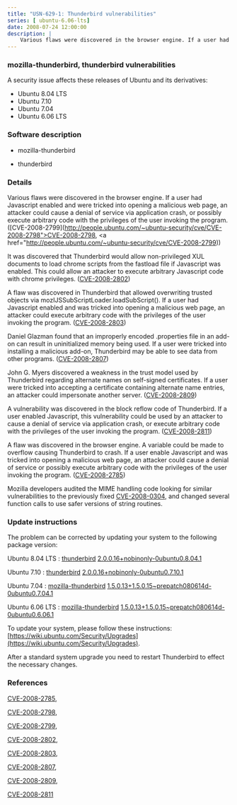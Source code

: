 ```yaml
---
title: "USN-629-1: Thunderbird vulnerabilities"
series: [ ubuntu-6.06-lts]
date: 2008-07-24 12:00:00
description: |
    Various flaws were discovered in the browser engine. If a user had Javascript enabled and were tricked into opening a malicious web page, an attacker could cause a denial of service via application crash, or possibly execute arbitrary code with the privileges of the user invoking the program. ([CVE-2008-2799](http://people.ubuntu.com/~ubuntu-security/cve/CVE-2008-2798">CVE-2008-2798</a>, <a href="http://people.ubuntu.com/~ubuntu-security/cve/CVE-2008-2799))
--- 
```

 
 


### mozilla-thunderbird, thunderbird vulnerabilities

A security issue affects these releases of Ubuntu and its derivatives:

* Ubuntu 8.04 LTS
* Ubuntu 7.10
* Ubuntu 7.04
* Ubuntu 6.06 LTS

### Software description

* mozilla-thunderbird 

* thunderbird 

### Details

Various flaws were discovered in the browser engine. If a user had Javascript enabled and were tricked into opening a malicious web page, an attacker could cause a denial of service via application crash, or possibly execute arbitrary code with the privileges of the user invoking the program. ([CVE-2008-2799](http://people.ubuntu.com/~ubuntu-security/cve/CVE-2008-2798">CVE-2008-2798</a>, <a href="http://people.ubuntu.com/~ubuntu-security/cve/CVE-2008-2799))

It was discovered that Thunderbird would allow non-privileged XUL documents to load chrome scripts from the fastload file if Javascript was enabled. This could allow an attacker to execute arbitrary Javascript code with chrome privileges. ([CVE-2008-2802](http://people.ubuntu.com/~ubuntu-security/cve/CVE-2008-2802))

A flaw was discovered in Thunderbird that allowed overwriting trusted objects via mozIJSSubScriptLoader.loadSubScript(). If a user had Javascript enabled and was tricked into opening a malicious web page, an attacker could execute arbitrary code with the privileges of the user invoking the program. ([CVE-2008-2803](http://people.ubuntu.com/~ubuntu-security/cve/CVE-2008-2803))

Daniel Glazman found that an improperly encoded .properties file in an add-on can result in uninitialized memory being used. If a user were tricked into installing a malicious add-on, Thunderbird may be able to see data from other programs. ([CVE-2008-2807](http://people.ubuntu.com/~ubuntu-security/cve/CVE-2008-2807))

John G. Myers discovered a weakness in the trust model used by Thunderbird regarding alternate names on self-signed certificates. If a user were tricked into accepting a certificate containing alternate name entries, an attacker could impersonate another server. ([CVE-2008-2809](http://people.ubuntu.com/~ubuntu-security/cve/CVE-2008-2809))

A vulnerability was discovered in the block reflow code of Thunderbird. If a user enabled Javascript, this vulnerability could be used by an attacker to cause a denial of service via application crash, or execute arbitrary code with the privileges of the user invoking the program. ([CVE-2008-2811](http://people.ubuntu.com/~ubuntu-security/cve/CVE-2008-2811))

A flaw was discovered in the browser engine. A variable could be made to overflow causing Thunderbird to crash. If a user enable Javascript and was tricked into opening a malicious web page, an attacker could cause a denial of service or possibly execute arbitrary code with the privileges of the user invoking the program. ([CVE-2008-2785](http://people.ubuntu.com/~ubuntu-security/cve/CVE-2008-2785))

Mozilla developers audited the MIME handling code looking for similar vulnerabilities to the previously fixed [CVE-2008-0304](http://people.ubuntu.com/~ubuntu-security/cve/CVE-2008-0304), and changed several function calls to use safer versions of string routines. 

### Update instructions

The problem can be corrected by updating your system to the following package version:

Ubuntu 8.04 LTS
 : [thunderbird](https://launchpad.net/ubuntu/+source/thunderbird) <span> [2.0.0.16+nobinonly-0ubuntu0.8.04.1](https://launchpad.net/ubuntu/+source/thunderbird/2.0.0.16+nobinonly-0ubuntu0.8.04.1) </span> 

Ubuntu 7.10
 : [thunderbird](https://launchpad.net/ubuntu/+source/thunderbird) <span> [2.0.0.16+nobinonly-0ubuntu0.7.10.1](https://launchpad.net/ubuntu/+source/thunderbird/2.0.0.16+nobinonly-0ubuntu0.7.10.1) </span> 

Ubuntu 7.04
 : [mozilla-thunderbird](https://launchpad.net/ubuntu/+source/mozilla-thunderbird) <span> [1.5.0.13+1.5.0.15~prepatch080614d-0ubuntu0.7.04.1](https://launchpad.net/ubuntu/+source/mozilla-thunderbird/1.5.0.13+1.5.0.15~prepatch080614d-0ubuntu0.7.04.1) </span> 

Ubuntu 6.06 LTS
 : [mozilla-thunderbird](https://launchpad.net/ubuntu/+source/mozilla-thunderbird) <span> [1.5.0.13+1.5.0.15~prepatch080614d-0ubuntu0.6.06.1](https://launchpad.net/ubuntu/+source/mozilla-thunderbird/1.5.0.13+1.5.0.15~prepatch080614d-0ubuntu0.6.06.1) </span> 

To update your system, please follow these instructions: [https://wiki.ubuntu.com/Security/Upgrades](https://wiki.ubuntu.com/Security/Upgrades).

After a standard system upgrade you need to restart Thunderbird to effect the necessary changes. 

### References

 
 [CVE-2008-2785](http://people.ubuntu.com/~ubuntu-security/cve/CVE-2008-2785), 

 [CVE-2008-2798](http://people.ubuntu.com/~ubuntu-security/cve/CVE-2008-2798), 

 [CVE-2008-2799](http://people.ubuntu.com/~ubuntu-security/cve/CVE-2008-2799), 

 [CVE-2008-2802](http://people.ubuntu.com/~ubuntu-security/cve/CVE-2008-2802), 

 [CVE-2008-2803](http://people.ubuntu.com/~ubuntu-security/cve/CVE-2008-2803), 

 [CVE-2008-2807](http://people.ubuntu.com/~ubuntu-security/cve/CVE-2008-2807), 

 [CVE-2008-2809](http://people.ubuntu.com/~ubuntu-security/cve/CVE-2008-2809), 

 [CVE-2008-2811](http://people.ubuntu.com/~ubuntu-security/cve/CVE-2008-2811)
 

